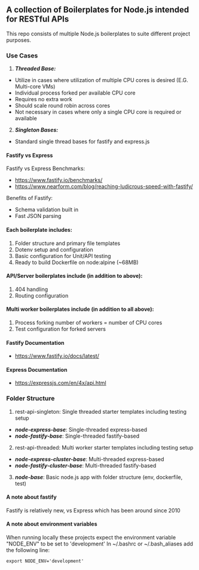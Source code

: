 ## A collection of Boilerplates for Node.js intended for RESTful APIs

This repo consists of multiple Node.js boilerplates to suite different project
purposes.

### Use Cases
1. ***Threaded Base:***
  * Utilize in cases where utilization of multiple CPU cores is desired (E.G. Multi-core VMs)
  * Individual process forked per available CPU core
  * Requires no extra work
  * Should scale round robin across cores
  * Not necessary in cases where only a single CPU core is required or available
2. ***Singleton Bases:***
  * Standard single thread bases for fastify and express.js

#### Fastify vs Express
Fastify vs Express Benchmarks:
* https://www.fastify.io/benchmarks/
* https://www.nearform.com/blog/reaching-ludicrous-speed-with-fastify/

Benefits of Fastify:
* Schema validation built in
* Fast JSON parsing

#### Each boilerplate includes:
1. Folder structure and primary file templates
2. Dotenv setup and configuration
3. Basic configuration for Unit/API testing
4. Ready to build Dockerfile on node:alpine (~68MB)

#### API/Server boilerplates include (in addition to above):
1. 404 handling
2. Routing configuration

#### Multi worker boilerplates include (in addition to all above):
1. Process forking number of workers = number of CPU cores
2. Test configuration for forked servers

#### Fastify Documentation
* https://www.fastify.io/docs/latest/
#### Express Documentation
* https://expressjs.com/en/4x/api.html

### Folder Structure
1. rest-api-singleton: Single threaded starter templates including testing setup
  * ***node-express-base***: Single-threaded express-based
  * ***node-fastify-base***: Single-threaded fastify-based
2. rest-api-threaded: Multi worker starter templates including testing setup
  * ***node-express-cluster-base***: Multi-threaded express-based
  * ***node-fastify-cluster-base***: Multi-threaded fastify-based
3. ***node-base***: Basic node.js app with folder structure (env, dockerfile, test)

#### A note about fastify
Fastify is relatively new, vs Express which has been around since 2010

#### A note about environment variables
When running locally these projects expect the environment variable "NODE_ENV" to be set to 'development'
In ~/.bashrc or ~/.bash_aliases add the following line:

    export NODE_ENV='development'
